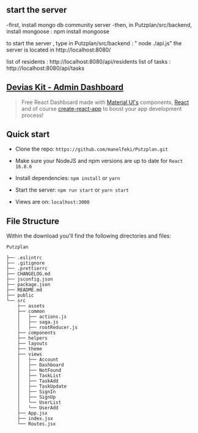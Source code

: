 ## start the server ##

-first, install mongo db community server
-then, in Putzplan/src/backend, install mongoose : npm install mongoose

to start the server , type in Putzplan/src/backend : " node ./api.js"
the server is located in http://localhost:8080/

list of residents : http://localhost:8080/api/residents
list of tasks : http://localhost:8080/api/tasks



## [Devias Kit - Admin Dashboard](https://react-material-dashboard.devias.io/dashboard)

> Free React Dashboard made with [Material UI's](https://material-ui.com/?ref=devias-io) components, [React](https://reactjs.org/?ref=devias-io) and of course [create-react-app](https://facebook.github.io/create-react-app/?ref=devias-io) to boost your app development process!

## Quick start

- Clone the repo: `https://github.com/manelfeki/Putzplan.git`

- Make sure your NodeJS and npm versions are up to date for `React 16.8.6`

- Install dependencies: `npm install` or `yarn`

- Start the server: `npm run start` or `yarn start`

- Views are on: `localhost:3000`

## File Structure

Within the download you'll find the following directories and files:

```
Putzplan

├── .eslintrc
├── .gitignore
├── .prettierrc
├── CHANGELOG.md
├── jsconfig.json
├── package.json
├── README.md
├── public
└── src
	├── assets
	├── common
	│	├── actions.js
	│	├── saga.js
	│	├── rootReducer.js
	├── components
	├── helpers
	├── layouts
	├── theme
	├── views
	│	├── Account
	│	├── Dashboard
	│	├── NotFound
	│	├── TaskList
	│	├── TaskAdd
	│	├── TaskUpdate
	│	├── SignIn
	│	├── SignUp
	│	└── UserList
	│	└── UserAdd
	├── App.jsx
	├── index.jsx
	└── Routes.jsx
```

